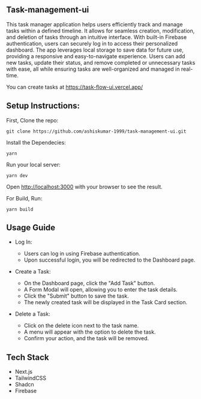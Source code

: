 ## Task-management-ui
This task manager application helps users efficiently track and manage tasks within a defined timeline. It allows for seamless creation, modification, and deletion of tasks through an intuitive interface. With built-in Firebase authentication, users can securely log in to access their personalized dashboard. The app leverages local storage to save data for future use, providing a responsive and easy-to-navigate experience. Users can add new tasks, update their status, and remove completed or unnecessary tasks with ease, all while ensuring tasks are well-organized and managed in real-time.

You can create tasks at https://task-flow-ui.vercel.app/

## Setup Instructions:
First, Clone the repo:
``` 
git clone https://github.com/ashiskumar-1999/task-management-ui.git
```
Install the Dependecies:
```
yarn
```
Run your local server:
```
yarn dev
```
Open [http://localhost:3000](http://localhost:3000) with your browser to see the result.

For Build, Run:
```
yarn build
```

## Usage Guide
- Log In:
  - Users can log in using Firebase authentication.
  - Upon successful login, you will be redirected to the Dashboard page.

- Create a Task:
  - On the Dashboard page, click the "Add Task" button.
  - A Form Modal will open, allowing you to enter the task details.
  - Click the "Submit" button to save the task.
  - The newly created task will be displayed in the Task Card section.
- Delete a Task:
  - Click on the delete icon next to the task name.
  - A menu will appear with the option to delete the task.
  - Confirm your action, and the task will be removed.

## Tech Stack
- Next.js
- TailwindCSS
- Shadcn
- Firebase
